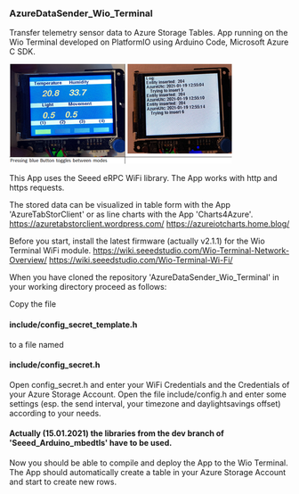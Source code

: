 ### AzureDataSender_Wio_Terminal

Transfer telemetry sensor data to Azure Storage Tables. App running on the Wio Terminal developed on PlatformIO using Arduino Code, Microsoft Azure C SDK.


![Gallery](https://github.com/RoSchmi/AzureDataSender_Wio_Terminal/blob/master/pictures/Azure_Datasender_Wio_Terminal.png)

This App uses the Seeed eRPC WiFi library. The App works with http and https requests.

The stored data can be visualized in table form with the App 'AzureTabStorClient' or as line charts with the App 'Charts4Azure'.
https://azuretabstorclient.wordpress.com/
https://azureiotcharts.home.blog/

Before you start, install the latest firmware (actually v2.1.1) for the Wio Terminal WiFi module.
https://wiki.seeedstudio.com/Wio-Terminal-Network-Overview/
https://wiki.seeedstudio.com/Wio-Terminal-Wi-Fi/

When you have cloned the repository 'AzureDataSender_Wio_Terminal' in your working directory proceed as follows: 

Copy the file 
#### include/config_secret_template.h 
to a file named 
#### include/config_secret.h
Open config_secret.h and enter your WiFi Credentials and the Credentials of your Azure Storage Account.
Open the file include/config.h and enter some settings (esp. the send interval, your timezone and daylightsavings offset) according to your needs.

#### Actually (15.01.2021) the libraries from the dev branch of 'Seeed_Arduino_mbedtls' have to be used.


Now you should be able to compile and deploy the App to the Wio Terminal. The App should automatically create a table in your Azure Storage Account and start to create new rows.




